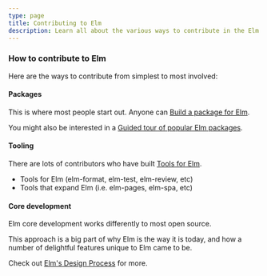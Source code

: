 ```yaml
---
type: page
title: Contributing to Elm
description: Learn all about the various ways to contribute in the Elm community.
---
```



### How to contribute to Elm

Here are the ways to contribute from simplest to most involved:


#### Packages

This is where most people start out. Anyone can [Build a package for Elm](TODO).

You might also be interested in a [Guided tour of popular Elm packages](TODO).


#### Tooling

There are lots of contributors who have built [Tools for Elm](/build/tooling).

- Tools for Elm (elm-format, elm-test, elm-review, etc)
- Tools that expand Elm (i.e. elm-pages, elm-spa, etc)


#### Core development

Elm core development works differently to most open source.

This approach is a big part of why Elm is the way it is today, and how a number of delightful features unique to Elm came to be.

Check out [Elm's Design Process](/faqs/elm-design-process) for more.
